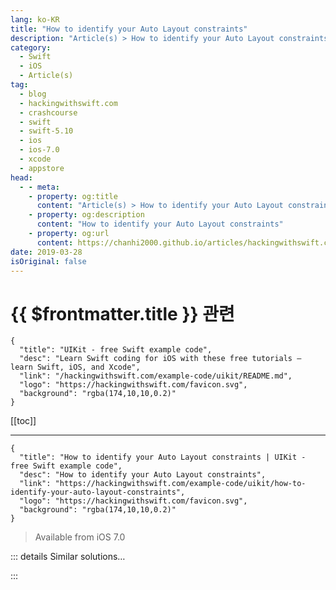 ```yaml
---
lang: ko-KR
title: "How to identify your Auto Layout constraints"
description: "Article(s) > How to identify your Auto Layout constraints"
category:
  - Swift
  - iOS
  - Article(s)
tag: 
  - blog
  - hackingwithswift.com
  - crashcourse
  - swift
  - swift-5.10
  - ios
  - ios-7.0
  - xcode
  - appstore
head:
  - - meta:
    - property: og:title
      content: "Article(s) > How to identify your Auto Layout constraints"
    - property: og:description
      content: "How to identify your Auto Layout constraints"
    - property: og:url
      content: https://chanhi2000.github.io/articles/hackingwithswift.com/example-code/uikit/how-to-identify-your-auto-layout-constraints.html
date: 2019-03-28
isOriginal: false
---
```


# {{ $frontmatter.title }} 관련

```component VPCard
{
  "title": "UIKit - free Swift example code",
  "desc": "Learn Swift coding for iOS with these free tutorials – learn Swift, iOS, and Xcode",
  "link": "/hackingwithswift.com/example-code/uikit/README.md",
  "logo": "https://hackingwithswift.com/favicon.svg",
  "background": "rgba(174,10,10,0.2)"
}
```

[[toc]]

---

```component VPCard
{
  "title": "How to identify your Auto Layout constraints | UIKit - free Swift example code",
  "desc": "How to identify your Auto Layout constraints",
  "link": "https://hackingwithswift.com/example-code/uikit/how-to-identify-your-auto-layout-constraints",
  "logo": "https://hackingwithswift.com/favicon.svg",
  "background": "rgba(174,10,10,0.2)"
}
```

> Available from iOS 7.0

<!-- TODO: 작성 -->

<!--
Auto Layout constraints a powerful way of expressing your layouts, but when they go wrong they can be hard to debug. Fortunately, all constraints have a built-in `identifier` property that you can use to identify them uniquely.

It’s an optional string so you don’t have to provide anything, but if you *do* set an identifier you’ll find it much easier to see where your constraints are going wrong because Xcode will use those identifiers in its debug logs.

If you create your constraints in code, just set the `identifier` property to a string as you go – “Main Title Horizontal Center” for example. If you use Interface Builder, you can select any constraint and you’ll see a dedicated “Identifier” text property you can fill in.

There is literally no reason not to add identifiers to your constraints – they don’t affect your layouts at all, but they do make layout debugging significantly easier!

-->

::: details Similar solutions…

<!--
/example-code/uikit/how-to-create-auto-layout-constraints-in-code-constraintswithvisualformat">How to create Auto Layout constraints in code: constraints(withVisualFormat:) 
/quick-start/swiftui/how-to-use-instruments-to-profile-your-swiftui-code-and-identify-slow-layouts">How to use Instruments to profile your SwiftUI code and identify slow layouts 
/example-code/uikit/how-to-activate-multiple-auto-layout-constraints-using-activate">How to activate multiple Auto Layout constraints using activate() 
/example-code/system/how-to-run-code-when-your-app-is-terminated">How to run code when your app is terminated 
/example-code/system/how-to-identify-an-ios-device-uniquely-with-identifierforvendor">How to identify an iOS device uniquely with identifierForVendor</a>
-->

:::

